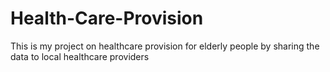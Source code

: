 # Health-Care-Provision
This is my project on healthcare provision for elderly people by sharing the data to local healthcare providers
